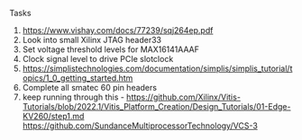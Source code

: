Tasks

1. https://www.vishay.com/docs/77239/sqj264ep.pdf
2. Look into small Xilinx JTAG header33
3. Set voltage threshold levels for MAX16141AAAF
4. Clock signal level to drive PCIe slotclock
5. https://simplistechnologies.com/documentation/simplis/simplis_tutorial/topics/1_0_getting_started.htm
6. Complete all smatec 60 pin headers
7. keep running through this - https://github.com/Xilinx/Vitis-Tutorials/blob/2022.1/Vitis_Platform_Creation/Design_Tutorials/01-Edge-KV260/step1.md
https://github.com/SundanceMultiprocessorTechnology/VCS-3
